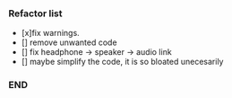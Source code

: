 ### Refactor list ###

- [x]fix warnings.
- [] remove unwanted code
- [] fix headphone -> speaker -> audio link
- [] maybe simplify the code, it is so bloated unecesarily

### END ###